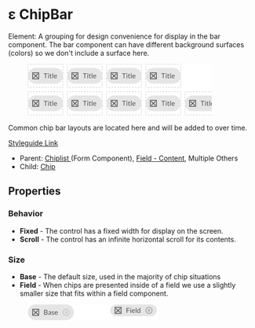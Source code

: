 # ε ChipBar

Element: A grouping for design convenience for display in the bar component. The bar component can have different background surfaces (colors) so we don't include a surface here.

<figure><img src="../../../.gitbook/assets/Bar.png" alt=""><figcaption></figcaption></figure>

Common chip bar layouts are located here and will be added to over time.

[Styleguide Link](https://zpl.io/a8DyPZQ)

* Parent: [Chiplist ](../../components/form/chiplist.md)(Form Component), [Field - Content](../field/field-content.md), Multiple Others
* Child: [Chip](./)

## Properties

### Behavior

* **Fixed** - The control has a fixed width for display on the screen.
* **Scroll** - The control has an infinite horizontal scroll for its contents.

### Size

* **Base** - The default size, used in the majority of chip situations
* **Field** - When chips are presented inside of a field we use a slightly smaller size that fits within a field component.

<figure><img src="../../../.gitbook/assets/Size (1).png" alt=""><figcaption></figcaption></figure>
